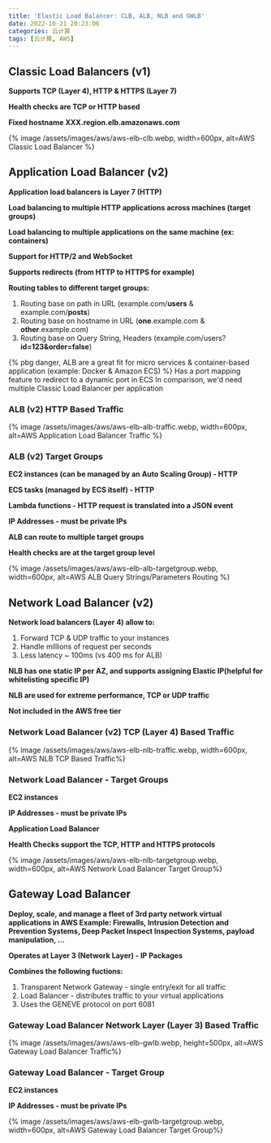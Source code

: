```yaml
---
title: 'Elastic Load Balancer: CLB, ALB, NLB and GWLB'
date: 2022-10-21 20:23:06
categories: 云计算
tags: [云计算, AWS]
---
```


## Classic Load Balancers (v1)

**Supports TCP (Layer 4), HTTP & HTTPS (Layer 7)**

**Health checks are TCP or HTTP based**

**Fixed hostname XXX.region.elb.amazonaws.com**

{% image /assets/images/aws/aws-elb-clb.webp, width=600px, alt=AWS Classic Load Balancer %}

## Application Load Balancer (v2)

**Application  load balancers is Layer 7 (HTTP)**

**Load balancing to multiple HTTP applications across machines (target groups)**

**Load balancing to multiple applications on the same machine (ex: containers)**

**Support for HTTP/2 and WebSocket**

**Supports redirects (from HTTP to HTTPS for example)**

**Routing tables to different target groups:**
1. Routing base on path in URL (example.com/**users** & example.com/**posts**)
2. Routing base on hostname in URL (**one**.example.com & **other**.example.com)
3. Routing base on Query String, Headers (example.com/users?**id=123&order=false**)

{% pbg danger, ALB are a great fit for micro services & container-based application (example: Docker & Amazon ECS) %}
Has a port mapping feature to redirect to a dynamic port in ECS
In comparison, we'd need multiple Classic Load Balancer per application

### ALB (v2) HTTP Based Traffic

{% image /assets/images/aws/aws-elb-alb-traffic.webp, width=600px, alt=AWS Application Load Balancer Traffic %}

### ALB (v2) Target Groups

**EC2 instances (can be managed by an Auto Scaling Group) - HTTP**

**ECS tasks (managed by ECS itself) - HTTP**

**Lambda functions - HTTP request is translated into a JSON event**

**IP Addresses - must be private IPs**

**ALB can route to multiple target groups**

**Health checks are at the target group level**

{% image /assets/images/aws/aws-elb-alb-targetgroup.webp, width=600px, alt=AWS ALB Query Strings/Parameters Routing %}

## Network Load Balancer (v2)
**Network load balancers (Layer 4) allow to:**
1. Forward TCP & UDP traffic to your instances
2. Handle millions of request per seconds
3. Less latency ~ 100ms (vs 400 ms for ALB)

**NLB has one static IP per AZ, and supports assigning Elastic IP(helpful for whitelisting specific IP)**

**NLB are used for extreme performance, TCP or UDP traffic**

**Not included in the AWS free tier**

### Network Load Balancer (v2) TCP (Layer 4) Based Traffic
{% image /assets/images/aws/aws-elb-nlb-traffic.webp, width=600px, alt=AWS NLB TCP Based Traffic%}

### Network Load Balancer - Target Groups
**EC2 instances**

**IP Addresses - must be private IPs**

**Application Load Balancer**

**Health Checks support the TCP, HTTP and HTTPS protocols**

{% image /assets/images/aws/aws-elb-nlb-targetgroup.webp, width=600px, alt=AWS Network Load Balancer Target Group%}

## Gateway Load Balancer
**Deploy, scale, and manage a fleet of 3rd party network virtual applications in AWS Example: Firewalls, Intrusion Detection and Prevention Systems, Deep Packet Inspect Inspection Systems, payload manipulation, ...**

**Operates at Layer 3 (Network Layer) - IP Packages**

**Combines the following fuctions:**
1. Transparent Network Gateway - single entry/exit for all traffic
2. Load Balancer - distributes traffic to your virtual applications
3. Uses the GENEVE protocol on port 6081

### Gateway Load Balancer Network Layer (Layer 3) Based Traffic
{% image /assets/images/aws/aws-elb-gwlb.webp, height=500px, alt=AWS Gateway Load Balancer Traffic%}  

### Gateway Load Balancer - Target Group
**EC2 instances**

**IP Addresses - must be private IPs**

{% image /assets/images/aws/aws-elb-gwlb-targetgroup.webp, width=600px, alt=AWS Gateway Load Balancer Target Group%}



